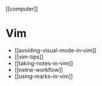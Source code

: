 [[computer]]

# Vim

- [[avoiding-visual-mode-in-vim]]
- [[vim-tips]]
- [[taking-notes-in-vim]]
- [[netrw-workflow]]
- [[using-marks-in-vim]]
